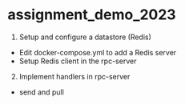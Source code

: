 # assignment_demo_2023


1. Setup and configure a datastore (Redis) 
- Edit docker-compose.yml to add a Redis server
- Setup Redis client in the rpc-server

2. Implement handlers in rpc-server
- send and pull 
